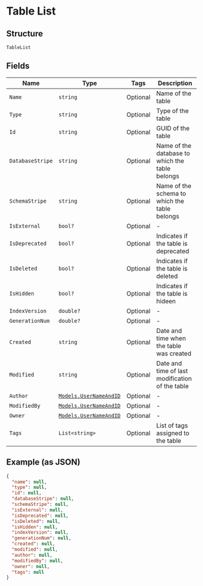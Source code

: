 
# Table List

## Structure

`TableList`

## Fields

| Name | Type | Tags | Description |
|  --- | --- | --- | --- |
| `Name` | `string` | Optional | Name of the table |
| `Type` | `string` | Optional | Type of the table |
| `Id` | `string` | Optional | GUID of the table |
| `DatabaseStripe` | `string` | Optional | Name of the database to which the table belongs |
| `SchemaStripe` | `string` | Optional | Name of the schema to which the table belongs |
| `IsExternal` | `bool?` | Optional | - |
| `IsDeprecated` | `bool?` | Optional | Indicates if the table is deprecated |
| `IsDeleted` | `bool?` | Optional | Indicates if the table is deleted |
| `IsHidden` | `bool?` | Optional | Indicates if the table is hideen |
| `IndexVersion` | `double?` | Optional | - |
| `GenerationNum` | `double?` | Optional | - |
| `Created` | `string` | Optional | Date and time when the table was created |
| `Modified` | `string` | Optional | Date and time of last modification of the table |
| `Author` | [`Models.UserNameAndID`](../../doc/models/user-name-and-id.md) | Optional | - |
| `ModifiedBy` | [`Models.UserNameAndID`](../../doc/models/user-name-and-id.md) | Optional | - |
| `Owner` | [`Models.UserNameAndID`](../../doc/models/user-name-and-id.md) | Optional | - |
| `Tags` | `List<string>` | Optional | List of tags assigned to the table |

## Example (as JSON)

```json
{
  "name": null,
  "type": null,
  "id": null,
  "databaseStripe": null,
  "schemaStripe": null,
  "isExternal": null,
  "isDeprecated": null,
  "isDeleted": null,
  "isHidden": null,
  "indexVersion": null,
  "generationNum": null,
  "created": null,
  "modified": null,
  "author": null,
  "modifiedBy": null,
  "owner": null,
  "tags": null
}
```

